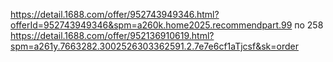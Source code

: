 https://detail.1688.com/offer/952743949346.html?offerId=952743949346&spm=a260k.home2025.recommendpart.99 по 258
https://detail.1688.com/offer/952136910619.html?spm=a261y.7663282.3002526303362591.2.7e7e6cf1aTjcsf&sk=order
